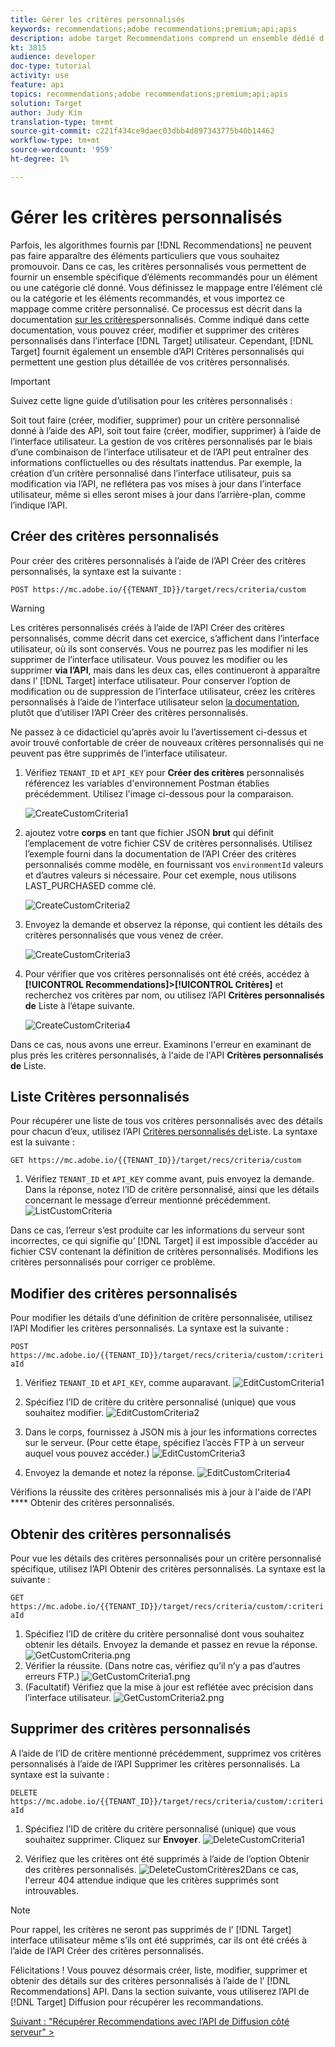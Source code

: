 ```yaml
---
title: Gérer les critères personnalisés
keywords: recommendations;adobe recommendations;premium;api;apis
description: adobe target Recommendations comprend un ensemble dédié d'API qui vous permet de gérer votre catalogue de produits et/ou de contenu recommandés ; gérer vos algorithmes et campagnes de recommandations ; et diffuser des recommandations dans des objets JSON, HTML ou XML à afficher dans des canaux Web, mobiles, e-mail, IOT et autres.
kt: 3815
audience: developer
doc-type: tutorial
activity: use
feature: api
topics: recommendations;adobe recommendations;premium;api;apis
solution: Target
author: Judy Kim
translation-type: tm+mt
source-git-commit: c221f434ce9daec03dbb4d897343775b40b14462
workflow-type: tm+mt
source-wordcount: '959'
ht-degree: 1%

---
```



# Gérer les critères personnalisés

Parfois, les algorithmes fournis par [!DNL Recommendations] ne peuvent pas faire apparaître des éléments particuliers que vous souhaitez promouvoir. Dans ce cas, les critères personnalisés vous permettent de fournir un ensemble spécifique d’éléments recommandés pour un élément ou une catégorie clé donné. Vous définissez le mappage entre l’élément clé ou la catégorie et les éléments recommandés, et vous importez ce mappage comme critère personnalisé. Ce processus est décrit dans la documentation [sur les critères](https://docs.adobe.com/content/help/en/target/using/recommendations/criteria/recommendations-csv.html)personnalisés. Comme indiqué dans cette documentation, vous pouvez créer, modifier et supprimer des critères personnalisés dans l’interface [!DNL Target] utilisateur. Cependant, [!DNL Target] fournit également un ensemble d’API Critères personnalisés qui permettent une gestion plus détaillée de vos critères personnalisés.

>[!IMPORTANT]
>
>Suivez cette ligne guide d’utilisation pour les critères personnalisés :
>
> Soit tout faire (créer, modifier, supprimer) pour un critère personnalisé donné à l’aide des API, soit tout faire (créer, modifier, supprimer) à l’aide de l’interface utilisateur. La gestion de vos critères personnalisés par le biais d’une combinaison de l’interface utilisateur et de l’API peut entraîner des informations conflictuelles ou des résultats inattendus. Par exemple, la création d’un critère personnalisé dans l’interface utilisateur, puis sa modification via l’API, ne reflétera pas vos mises à jour dans l’interface utilisateur, même si elles seront mises à jour dans l’arrière-plan, comme l’indique l’API.

## Créer des critères personnalisés

Pour créer des critères personnalisés à l’aide de l’API [](https://developers.adobetarget.com/api/recommendations/#operation/createCriteriaCustom)Créer des critères personnalisés, la syntaxe est la suivante :

`POST https://mc.adobe.io/{{TENANT_ID}}/target/recs/criteria/custom`

>[!WARNING]
>
>Les critères personnalisés créés à l’aide de l’API Créer des critères personnalisés, comme décrit dans cet exercice, s’affichent dans l’interface utilisateur, où ils sont conservés. Vous ne pourrez pas les modifier ni les supprimer de l’interface utilisateur. Vous pouvez les modifier ou les supprimer **via l’API**, mais dans les deux cas, elles continueront à apparaître dans l’ [!DNL Target] interface utilisateur. Pour conserver l’option de modification ou de suppression de l’interface utilisateur, créez les critères personnalisés à l’aide de l’interface utilisateur selon [la documentation](https://docs.adobe.com/content/help/en/target/using/recommendations/criteria/recommendations-csv.html), plutôt que d’utiliser l’API Créer des critères personnalisés.

Ne passez à ce didacticiel qu’après avoir lu l’avertissement ci-dessus et avoir trouvé confortable de créer de nouveaux critères personnalisés qui ne peuvent pas être supprimés de l’interface utilisateur.

1. Vérifiez `TENANT_ID` et `API_KEY` pour **Créer des critères** personnalisés référencez les variables d&#39;environnement Postman établies précédemment. Utilisez l&#39;image ci-dessous pour la comparaison.

   ![CreateCustomCriteria1](assets/CreateCustomCriteria1.png)

2. ajoutez votre **corps** en tant que fichier JSON **brut** qui définit l’emplacement de votre fichier CSV de critères personnalisés. Utilisez l’exemple fourni dans la documentation de l’API [](https://developers.adobetarget.com/api/recommendations/#operation/getAllCriteriaCustom) Créer des critères personnalisés comme modèle, en fournissant vos `environmentId` valeurs et d’autres valeurs si nécessaire. Pour cet exemple, nous utilisons LAST_PURCHASED comme clé.

   ![CreateCustomCriteria2](assets/CreateCustomCriteria2.png)

3. Envoyez la demande et observez la réponse, qui contient les détails des critères personnalisés que vous venez de créer.

   ![CreateCustomCriteria3](assets/CreateCustomCriteria3.png)

4. Pour vérifier que vos critères personnalisés ont été créés, accédez à **[!UICONTROL Recommendations]>[!UICONTROL Critères]** et recherchez vos critères par nom, ou utilisez l’API **Critères personnalisés de** Liste à l’étape suivante.

   ![CreateCustomCriteria4](assets/CreateCustomCriteria4.png)

Dans ce cas, nous avons une erreur. Examinons l&#39;erreur en examinant de plus près les critères personnalisés, à l&#39;aide de l&#39;API **Critères personnalisés de** Liste.

## Liste Critères personnalisés

Pour récupérer une liste de tous vos critères personnalisés avec des détails pour chacun d’eux, utilisez l’API [Critères personnalisés de](https://developers.adobetarget.com/api/recommendations/#operation/getAllCriteriaCustom)Liste. La syntaxe est la suivante :

`GET https://mc.adobe.io/{{TENANT_ID}}/target/recs/criteria/custom`

1. Vérifiez `TENANT_ID` et `API_KEY` comme avant, puis envoyez la demande. Dans la réponse, notez l’ID de critère personnalisé, ainsi que les détails concernant le message d’erreur mentionné précédemment.
   ![ListCustomCriteria](assets/ListCustomCriteria.png)

Dans ce cas, l’erreur s’est produite car les informations du serveur sont incorrectes, ce qui signifie qu’ [!DNL Target] il est impossible d’accéder au fichier CSV contenant la définition de critères personnalisés. Modifions les critères personnalisés pour corriger ce problème.

## Modifier des critères personnalisés

Pour modifier les détails d’une définition de critère personnalisée, utilisez l’API [](https://developers.adobetarget.com/api/recommendations/#operation/updateCriteriaCustom)Modifier les critères personnalisés. La syntaxe est la suivante :

`POST https://mc.adobe.io/{{TENANT_ID}}/target/recs/criteria/custom/:criteriaId`

1. Vérifiez `TENANT_ID` et `API_KEY`, comme auparavant.
   ![EditCustomCriteria1](assets/EditCustomCriteria1.png)

1. Spécifiez l’ID de critère du critère personnalisé (unique) que vous souhaitez modifier.
   ![EditCustomCriteria2](assets/EditCustomCriteria2.png)

1. Dans le corps, fournissez à JSON mis à jour les informations correctes sur le serveur. (Pour cette étape, spécifiez l’accès FTP à un serveur auquel vous pouvez accéder.)
   ![EditCustomCriteria3](assets/EditCustomCriteria3.png)

1. Envoyez la demande et notez la réponse.
   ![EditCustomCriteria4](assets/EditCustomCriteria4.png)

Vérifions la réussite des critères personnalisés mis à jour à l&#39;aide de l&#39;API **** Obtenir des critères personnalisés.

## Obtenir des critères personnalisés

Pour vue les détails des critères personnalisés pour un critère personnalisé spécifique, utilisez l’API [](https://developers.adobetarget.com/api/recommendations/#operation/getCriteriaCustom)Obtenir des critères personnalisés. La syntaxe est la suivante :

`GET https://mc.adobe.io/{{TENANT_ID}}/target/recs/criteria/custom/:criteriaId`

1. Spécifiez l’ID de critère du critère personnalisé dont vous souhaitez obtenir les détails. Envoyez la demande et passez en revue la réponse.
   ![GetCustomCriteria.png](assets/GetCustomCriteria.png)
1. Vérifier la réussite. (Dans notre cas, vérifiez qu’il n’y a pas d’autres erreurs FTP.)
   ![GetCustomCriteria1.png](assets/GetCustomCriteria1.png)
1. (Facultatif) Vérifiez que la mise à jour est reflétée avec précision dans l’interface utilisateur.
   ![GetCustomCriteria2.png](assets/GetCustomCriteria2.png)

## Supprimer des critères personnalisés

A l’aide de l’ID de critère mentionné précédemment, supprimez vos critères personnalisés à l’aide de l’API [](https://developers.adobetarget.com/api/recommendations/#operation/deleteCriteriaCustom)Supprimer les critères personnalisés. La syntaxe est la suivante :

`DELETE https://mc.adobe.io/{{TENANT_ID}}/target/recs/criteria/custom/:criteriaId`

1. Spécifiez l’ID de critère du critère personnalisé (unique) que vous souhaitez supprimer. Cliquez sur **Envoyer**.
   ![DeleteCustomCriteria1](assets/DeleteCustomCriteria1.png)

1. Vérifiez que les critères ont été supprimés à l’aide de l’option Obtenir des critères personnalisés.
   ![DeleteCustomCritères2](assets/DeleteCustomCriteria2.png)Dans ce cas, l&#39;erreur 404 attendue indique que les critères supprimés sont introuvables.

>[!NOTE]
>Pour rappel, les critères ne seront pas supprimés de l’ [!DNL Target] interface utilisateur même s’ils ont été supprimés, car ils ont été créés à l’aide de l’API Créer des critères personnalisés.

Félicitations ! Vous pouvez désormais créer, liste, modifier, supprimer et obtenir des détails sur des critères personnalisés à l’aide de l’ [!DNL Recommendations] API. Dans la section suivante, vous utiliserez l’API de [!DNL Target] Diffusion pour récupérer les recommandations.

[Suivant : &quot;Récupérer Recommendations avec l’API de Diffusion côté serveur&quot; >](fetch-recs-server-side-delivery-api.md)
